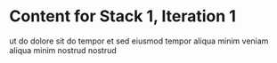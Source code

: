 # Content for Stack 1, Iteration 1
ut do dolore sit do tempor et sed eiusmod tempor aliqua minim veniam aliqua minim nostrud nostrud 

